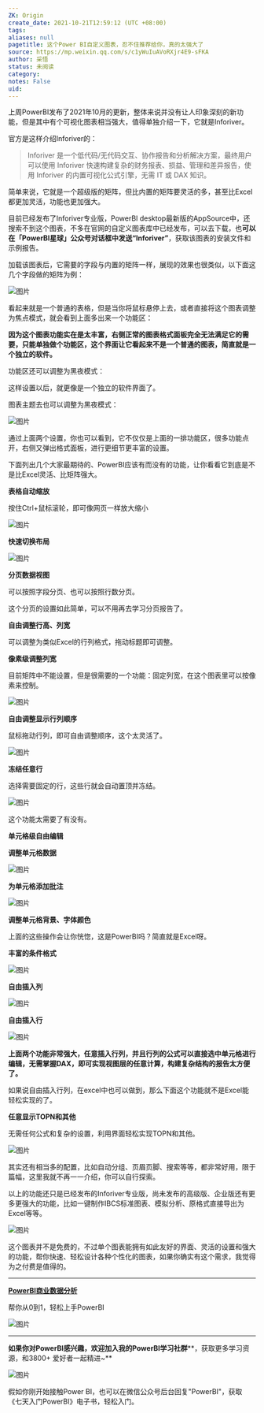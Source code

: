 ```yaml
---
ZK: Origin
create_date: 2021-10-21T12:59:12 (UTC +08:00)
tags: 
aliases: null
pagetitle: 这个Power BI自定义图表，忍不住推荐给你，真的太强大了
source: https://mp.weixin.qq.com/s/c1yWuIuAVoRXjr4E9-sFKA
author: 采悟
status: 未阅读
category: 
notes: False
uid: 
---
```


上周PowerBI发布了2021年10月的更新，整体来说并没有让人印象深刻的新功能，但是其中有个可视化图表相当强大，值得单独介绍一下，它就是Inforiver。

官方是这样介绍Inforiver的：

> Inforiver 是一个低代码/无代码交互、协作报告和分析解决方案，最终用户可以使用 Inforiver 快速构建复杂的财务报表、损益、管理和差异报告，使用 Inforiver 的内置可视化公式引擎，无需 IT 或 DAX 知识。

简单来说，它就是一个超级版的矩阵，但比内置的矩阵要灵活的多，甚至比Excel都更加灵活，功能也更加强大。

目前已经发布了Inforiver专业版，PowerBI desktop最新版的AppSource中，还搜索不到这个图表，不多在官网的自定义图表库中已经发布，可以去下载，也**可以在「PowerBI星球」公众号对话框中发送“Inforiver”**，获取该图表的安装文件和示例报告。

加载该图表后，它需要的字段与内置的矩阵一样，展现的效果也很类似，以下面这几个字段做的矩阵为例：

![图片](https://mmbiz.qpic.cn/mmbiz_png/aHEbZtANQJO1YCa8NETvUEBJq5c5LSicmCtdlEZMZlibVUOMZs6D1fdSibFCmnsb1Qr3tJXYNAEtJMYicME5kxYPwg/640?wx_fmt=png&wxfrom=5&wx_lazy=1&wx_co=1)

看起来就是一个普通的表格，但是当你将鼠标悬停上去，或者直接将这个图表调整为焦点模式，就会看到上面多出来一个功能区：

**因为这个图表功能实在是太丰富，右侧正常的图表格式面板完全无法满足它的需要，只能单独做个功能区，这个界面让它看起来不是一个普通的图表，简直就是一个独立的软件。**

功能区还可以调整为黑夜模式：  

这样设置以后，就更像是一个独立的软件界面了。  

图表主题去也可以调整为黑夜模式：  

![图片](https://mmbiz.qpic.cn/mmbiz_png/aHEbZtANQJO1YCa8NETvUEBJq5c5LSicmOPF7gNfrpfUG7g0jibq017O27RO0XynsrKLjtPXPicHSibp3icjPsGOeRA/640?wx_fmt=png&wxfrom=5&wx_lazy=1&wx_co=1)

通过上面两个设置，你也可以看到，它不仅仅是上面的一排功能区，很多功能点开，右侧又弹出格式面板，进行更细节更丰富的设置。  

下面列出几个大家最期待的、PowerBI应该有而没有的功能，让你看看它到底是不是比Excel灵活、比矩阵强大。

**表格自动缩放**

按住Ctrl+鼠标滚轮，即可像网页一样放大缩小

![图片](https://mmbiz.qpic.cn/mmbiz_gif/aHEbZtANQJO1YCa8NETvUEBJq5c5LSicma1zgu38bKib7KKnOMwW3pOZK8xrCQjmW4qLzsicfqLnfz6g4XfuUJrwQ/640?wx_fmt=gif&wxfrom=5&wx_lazy=1)

**快速切换布局**

![图片](https://mmbiz.qpic.cn/mmbiz_gif/aHEbZtANQJO1YCa8NETvUEBJq5c5LSicmtQ1ynRUBZXibz11TGQ4XNMLnKsBclXlw0I04FJTquVXL1dNuJUN0ibEg/640?wx_fmt=gif&wxfrom=5&wx_lazy=1)

**分页数据视图**

可以按照字段分页、也可以按照行数分页。  

这个分页的设置如此简单，可以不用再去学习分页报告了。

**自由调整行高、列宽**

可以调整为类似Excel的行列格式，拖动标题即可调整。

**像素级调整列宽**

目前矩阵中不能设置，但是很需要的一个功能：固定列宽，在这个图表里可以按像素来控制。

![图片](https://mmbiz.qpic.cn/mmbiz_gif/aHEbZtANQJO1YCa8NETvUEBJq5c5LSicmZicY3diaZhx5b0tcBxqmoB91a07oFuibMo3iap2BhrRQzqw9f4EOGHwtsw/640?wx_fmt=gif&wxfrom=5&wx_lazy=1)

**自由调整显示行列顺序**

鼠标拖动行列，即可自由调整顺序，这个太灵活了。

![图片](https://mmbiz.qpic.cn/mmbiz_gif/aHEbZtANQJO1YCa8NETvUEBJq5c5LSicmvvpRlF0qSVqArfwluGBzxbq55aaibZtiaXs0r3k5zOlqHzcemcsRyAxQ/640?wx_fmt=gif&wxfrom=5&wx_lazy=1)

**冻结任意行**

选择需要固定的行，这些行就会自动置顶并冻结。  

![图片](https://mmbiz.qpic.cn/mmbiz_gif/aHEbZtANQJO1YCa8NETvUEBJq5c5LSicmiat6YKj7F2Z1pe3hWTGhuNWSuSCqPaJesJ8icUqfsF8gpibQ64PstG9mw/640?wx_fmt=gif&wxfrom=5&wx_lazy=1)

这个功能太需要了有没有。

**单元格级自由编辑**

**调整单元格数据**

![图片](https://mmbiz.qpic.cn/mmbiz_gif/aHEbZtANQJO1YCa8NETvUEBJq5c5LSicm5u6XM0BGo2Yqghqib5GLWD0qN3ibG3excwj4Iewk1v7n3jNc8vr3fVpQ/640?wx_fmt=gif&wxfrom=5&wx_lazy=1)

**为单元格添加批注**

![图片](https://mmbiz.qpic.cn/mmbiz_gif/aHEbZtANQJO1YCa8NETvUEBJq5c5LSicmZ5Jjc1OZOQWaFsHiazAGXXpF7TibdoiaMjPCBGdolABeqcu8lhLgmsE5Q/640?wx_fmt=gif&wxfrom=5&wx_lazy=1)

**调整单元格背景、字体颜色**

上面的这些操作会让你恍惚，这是PowerBI吗？简直就是Excel呀。

**丰富的条件格式**

![图片](https://mmbiz.qpic.cn/mmbiz_gif/aHEbZtANQJO1YCa8NETvUEBJq5c5LSicmmUMUQoZnrGb5vZBrEhH36XRMn67TC8KOgxbTOxV3DvhVa0lPQ7QjaQ/640?wx_fmt=gif&wxfrom=5&wx_lazy=1)

**自由插入列**

![图片](https://mmbiz.qpic.cn/mmbiz_gif/aHEbZtANQJO1YCa8NETvUEBJq5c5LSicmHPE4SyVqvXbbqkjLcLw6tesWNaiahXibibZ06OJRHdXNAibmuxA4zTpZmg/640?wx_fmt=gif&wxfrom=5&wx_lazy=1)

**自由插入行**

![图片](https://mmbiz.qpic.cn/mmbiz_gif/aHEbZtANQJO1YCa8NETvUEBJq5c5LSicmCHIIWYXWDSFN4F59Sq0GkWMMmnveFQvUlzszpibhtSiahgLuOWno4s2Q/640?wx_fmt=gif&wxfrom=5&wx_lazy=1)

**上面两个功能非常强大，任意插入行列，并且行列的公式可以直接选中单元格进行编辑，无需掌握DAX，即可实现视图层的任意计算，构建复杂结构的报告太方便了。**

如果说自由插入行列，在excel中也可以做到，那么下面这个功能就不是Excel能轻松实现的了。  

**任意显示TOPN和其他**

无需任何公式和复杂的设置，利用界面轻松实现TOPN和其他。

![图片](https://mmbiz.qpic.cn/mmbiz_gif/aHEbZtANQJO1YCa8NETvUEBJq5c5LSicm8pyOPIUv4Vcico8bSWNhGV20rjnjpb19KWUibayCTib7R8l4KHicH3IU9w/640?wx_fmt=gif&wxfrom=5&wx_lazy=1)

其实还有相当多的配置，比如自动分组、页眉页脚、搜索等等，都非常好用，限于篇幅，这里我就不再一一介绍，你可以自行探索。  

以上的功能还只是已经发布的Inforiver专业版，尚未发布的高级版、企业版还有更多更强大的功能，比如一键制作IBCS标准图表、模拟分析、原格式直接导出为Excel等等。

![图片](https://mmbiz.qpic.cn/mmbiz_gif/aHEbZtANQJO1YCa8NETvUEBJq5c5LSicmTCR3C6rNHtVOZAOzwkfc9IFIZ1SFQFF2C8szIYIgnBQq0mU8RVryMQ/640?wx_fmt=gif&wxfrom=5&wx_lazy=1)

这个图表并不是免费的，不过单个图表能拥有如此友好的界面、灵活的设置和强大的功能，帮你快速、轻松设计各种个性化的图表，如果你确实有这个需求，我觉得为之付费是值得的。

___

[**PowerBI商业数据分析**](http://mp.weixin.qq.com/s?__biz=MzA4MzQwMjY4MA==&mid=2484074987&idx=1&sn=5cf4ba4b683ee9136bb7a26f6e9bcf01&chksm=8e0c533cb97bda2add48a4576b9c1e230249a5a4160dd93cd677a37ea21d26fc9cc26fc4cb1c&scene=21#wechat_redirect)

帮你从0到1，轻松上手PowerBI

![图片](https://mmbiz.qpic.cn/mmbiz_png/aHEbZtANQJN6oGnIQSa3kx3M0QQESdrYCTV9SBx5LXD4kp3icA9LouW3YN2z2njBWWQzM1zia9Fbeky0fdIpNakw/640?wx_fmt=png&wxfrom=5&wx_lazy=1&wx_co=1)

___

**如果你对PowerBI感兴趣，欢迎加入我的PowerBI学习社群****，获取更多学习资源，和3800+ 爱好者一起精进~**

![图片](https://mmbiz.qpic.cn/mmbiz_png/aHEbZtANQJMqicSUp5EfHiae4ibtEjIZsDCy5RUEz1Yp2hsG1ExlG3XiaqfWPqspJ1oiaEcKjuJCKPStBaWQXO6SOew/640?wx_fmt=png&wxfrom=5&wx_lazy=1&wx_co=1)

假如你刚开始接触Power BI，也可以在微信公众号后台回复"PowerBI"，获取《七天入门PowerBI》电子书，轻松入门。

